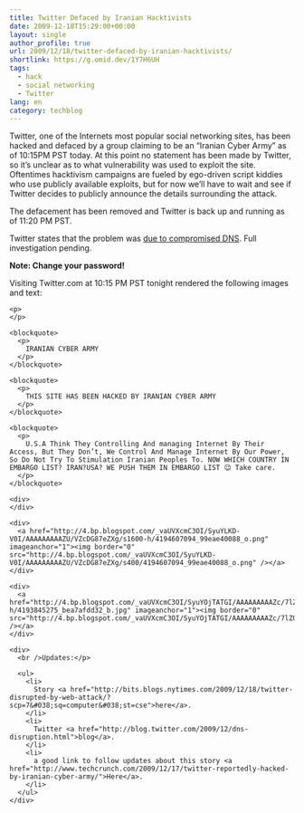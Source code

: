 ```yaml
---
title: Twitter Defaced by Iranian Hacktivists
date: 2009-12-18T15:29:00+00:00
layout: single
author_profile: true
url: 2009/12/18/twitter-defaced-by-iranian-hacktivists/
shortlink: https://g.omid.dev/1Y7H6UH
tags:
  - hack
  - social networking
  - Twitter
lang: en
category: techblog
---
```

Twitter, one of the Internets most popular social networking sites, has been hacked and defaced by a group claiming to be an “Iranian Cyber Army” as of 10:15PM PST today. At this point no statement has been made by Twitter, so it’s unclear as to what vulnerability was used to exploit the site. Oftentimes hacktivism campaigns are fueled by ego-driven script kiddies who use publicly available exploits, but for now we’ll have to wait and see if Twitter decides to publicly announce the details surrounding the attack.

The defacement has been removed and Twitter is back up and running as of 11:20 PM PST.

<div>
  Twitter states that the problem was <a href="http://status.twitter.com/post/288586541/working-on-site-outage">due to compromised DNS</a>. Full investigation pending.</p> 
  
  <div>
  </div>
  
  <div>
    <b>Note: Change your password!</b>
  </div>
  
  <div>
  </div>
  
  <p>
    Visiting Twitter.com at 10:15 PM PST tonight rendered the following images and text: </div> 
    
    <p>
    </p>
    
    <blockquote>
      <p>
        IRANIAN CYBER ARMY
      </p>
    </blockquote>
    
    <blockquote>
      <p>
        THIS SITE HAS BEEN HACKED BY IRANIAN CYBER ARMY
      </p>
    </blockquote>
    
    <blockquote>
      <p>
        U.S.A Think They Controlling And managing Internet By Their Access, But They Don’t, We Control And Manage Internet By Our Power, So Do Not Try To Stimulation Iranian Peoples To. NOW WHICH COUNTRY IN EMBARGO LIST? IRAN?USA? WE PUSH THEM IN EMBARGO LIST 😉 Take care.
      </p>
    </blockquote>
    
    <div>
    </div>
    
    <div>
      <a href="http://4.bp.blogspot.com/_vaUVXcmC3OI/SyuYLKD-V0I/AAAAAAAAAZU/VZcDG87eZXg/s1600-h/4194607094_99eae40088_o.png" imageanchor="1"><img border="0" src="http://4.bp.blogspot.com/_vaUVXcmC3OI/SyuYLKD-V0I/AAAAAAAAAZU/VZcDG87eZXg/s400/4194607094_99eae40088_o.png" /></a>
    </div>
    
    <div>
      <a href="http://4.bp.blogspot.com/_vaUVXcmC3OI/SyuYOjTATGI/AAAAAAAAAZc/7lZQjGOhXts/s1600-h/4193845275_bea7afdd32_b.jpg" imageanchor="1"><img border="0" src="http://4.bp.blogspot.com/_vaUVXcmC3OI/SyuYOjTATGI/AAAAAAAAAZc/7lZQjGOhXts/s400/4193845275_bea7afdd32_b.jpg" /></a>
    </div>
    
    <div>
      <br />Updates:</p> 
      
      <ul>
        <li>
          Story <a href="http://bits.blogs.nytimes.com/2009/12/18/twitter-disrupted-by-web-attack/?scp=7&#038;sq=computer&#038;st=cse">here</a>. 
        </li>
        <li>
          Twitter <a href="http://blog.twitter.com/2009/12/dns-disruption.html">blog</a>.
        </li>
        <li>
          a good link to follow updates about this story <a href="http://www.techcrunch.com/2009/12/17/twitter-reportedly-hacked-by-iranian-cyber-army/">Here</a>.
        </li>
      </ul>
    </div>